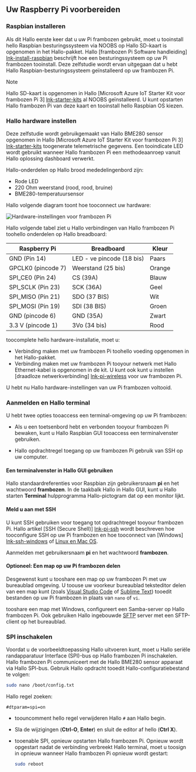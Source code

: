 ## <a name="prepare-your-raspberry-pi"></a>Uw Raspberry Pi voorbereiden

### <a name="install-raspbian"></a>Raspbian installeren

Als dit Hallo eerste keer dat u uw Pi frambozen gebruikt, moet u tooinstall hello Raspbian besturingssysteem via NOOBS op Hallo SD-kaart is opgenomen in het Hallo-pakket. Hallo [frambozen Pi Software handleiding] [ lnk-install-raspbian] beschrijft hoe een besturingssysteem op uw Pi frambozen tooinstall. Deze zelfstudie wordt ervan uitgegaan dat u hebt Hallo Raspbian-besturingssysteem geïnstalleerd op uw frambozen Pi.

> [!NOTE]
> Hallo SD-kaart is opgenomen in Hallo [Microsoft Azure IoT Starter Kit voor frambozen Pi 3] [ lnk-starter-kits] al NOOBS geïnstalleerd. U kunt opstarten Hallo frambozen Pi van deze kaart en tooinstall hello Raspbian OS kiezen.

### <a name="set-up-hello-hardware"></a>Hallo hardware instellen

Deze zelfstudie wordt gebruikgemaakt van Hallo BME280 sensor opgenomen in Hallo [Microsoft Azure IoT Starter Kit voor frambozen Pi 3] [ lnk-starter-kits] toogenerate telemetrische gegevens. Een tooindicate LED wordt gebruikt wanneer Hallo frambozen Pi een methodeaanroep vanuit Hallo oplossing dashboard verwerkt.

Hallo-onderdelen op Hallo brood mededelingenbord zijn:

- Rode LED
- 220 Ohm weerstand (rood, rood, bruine)
- BME280-temperatuursensor

Hallo volgende diagram toont hoe tooconnect uw hardware:

![Hardware-instellingen voor frambozen Pi][img-connection-diagram]

Hallo volgende tabel ziet u Hallo verbindingen van Hallo frambozen Pi toohello onderdelen op Hallo breadboard:

| Raspberry Pi            | Breadboard             |Kleur         |
| ----------------------- | ---------------------- | ------------- |
| GND (Pin 14)            | LED - ve pincode (18 bis)      | Paars          |
| GPCLK0 (pincode 7)          | Weerstand (25 bis)         | Orange          |
| SPI_CE0 (Pin 24)        | CS (39A)               | Blauw          |
| SPI_SCLK (Pin 23)       | SCK (36A)              | Geel        |
| SPI_MISO (Pin 21)       | SDO (37 BIS)              | Wit         |
| SPI_MOSI (Pin 19)       | SDI (38 BIS)              | Groen         |
| GND (pincode 6)             | GND (35A)              | Zwart         |
| 3.3 V (pincode 1)           | 3Vo (34 bis)              | Rood           |

toocomplete hello hardware-installatie, moet u:

- Verbinding maken met uw frambozen Pi toohello voeding opgenomen in het Hallo-pakket.
- Verbinding maken met uw frambozen Pi tooyour netwerk met Hallo Ethernet-kabel is opgenomen in de kit. U kunt ook kunt u instellen [draadloze netwerkverbinding] [ lnk-pi-wireless] voor uw frambozen Pi.

U hebt nu Hallo hardware-instellingen van uw Pi frambozen voltooid.

### <a name="sign-in-and-access-hello-terminal"></a>Aanmelden en Hallo terminal

U hebt twee opties tooaccess een terminal-omgeving op uw Pi frambozen:

- Als u een toetsenbord hebt en verbonden tooyour frambozen Pi bewaken, kunt u Hallo Raspbian GUI tooaccess een terminalvenster gebruiken.

- Hallo opdrachtregel toegang op uw frambozen Pi gebruik van SSH op uw computer.

#### <a name="use-a-terminal-window-in-hello-gui"></a>Een terminalvenster in Hallo GUI gebruiken

Hallo standaardreferenties voor Raspbian zijn gebruikersnaam **pi** en het wachtwoord **frambozen**. In de taakbalk Hallo in Hallo GUI, kunt u Hallo starten **Terminal** hulpprogramma Hallo-pictogram dat op een monitor lijkt.

#### <a name="sign-in-with-ssh"></a>Meld u aan met SSH

U kunt SSH gebruiken voor toegang tot opdrachtregel tooyour frambozen Pi. Hallo artikel [SSH (Secure Shell)] [ lnk-pi-ssh] wordt beschreven hoe tooconfigure SSH op uw Pi frambozen en hoe tooconnect van [Windows] [ lnk-ssh-windows] of [Linux en Mac OS][lnk-ssh-linux].

Aanmelden met gebruikersnaam **pi** en het wachtwoord **frambozen**.

#### <a name="optional-share-a-folder-on-your-raspberry-pi"></a>Optioneel: Een map op uw Pi frambozen delen

Desgewenst kunt u tooshare een map op uw frambozen Pi met uw bureaublad omgeving. U toouse uw voorkeur bureaublad teksteditor delen van een map kunt (zoals [Visual Studio Code](https://code.visualstudio.com/) of [Sublime Text](http://www.sublimetext.com/)) tooedit bestanden op uw Pi frambozen in plaats van `nano` of `vi`.

tooshare een map met Windows, configureert een Samba-server op Hallo frambozen Pi. Ook gebruiken Hallo ingebouwde [SFTP](https://www.raspberrypi.org/documentation/remote-access/) server met een SFTP-client op het bureaublad.

### <a name="enable-spi"></a>SPI inschakelen

Voordat u de voorbeeldtoepassing Hallo uitvoeren kunt, moet u Hallo seriële randapparatuur Interface (SPI)-bus op Hallo frambozen Pi inschakelen. Hallo frambozen Pi communiceert met de Hallo BME280 sensor apparaat via Hallo SPI-bus. Gebruik Hallo opdracht tooedit Hallo-configuratiebestand te volgen:

```sh
sudo nano /boot/config.txt
```

Hallo regel zoeken:

`#dtparam=spi=on`

- toouncomment hello regel verwijderen Hallo `#` aan Hallo begin.
- Sla de wijzigingen (**Ctrl-O**, **Enter**) en sluit de editor af hello (**Ctrl X**).
- tooenable SPI, opnieuw opstarten Hallo frambozen Pi. Opnieuw wordt opgestart nadat de verbinding verbreekt Hallo terminal, moet u toosign in opnieuw wanneer Hallo frambozen Pi opnieuw wordt gestart:

  ```sh
  sudo reboot
  ```


[img-connection-diagram]: media/iot-suite-raspberry-pi-kit-prepare-pi/rpi2_remote_monitoring.png

[lnk-install-raspbian]: https://www.raspberrypi.org/learning/software-guide/quickstart/
[lnk-pi-wireless]: https://www.raspberrypi.org/documentation/configuration/wireless/README.md
[lnk-pi-ssh]: https://www.raspberrypi.org/documentation/remote-access/ssh/README.md
[lnk-ssh-windows]: https://www.raspberrypi.org/documentation/remote-access/ssh/windows.md
[lnk-ssh-linux]: https://www.raspberrypi.org/documentation/remote-access/ssh/unix.md
[lnk-starter-kits]: https://azure.microsoft.com/develop/iot/starter-kits/